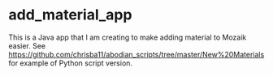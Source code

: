 # add_material_app

This is a Java app that I am creating to make adding material to Mozaik easier.
See https://github.com/chrisba11/abodian_scripts/tree/master/New%20Materials for example of Python script version.
